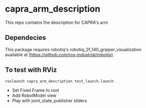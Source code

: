 # capra_arm_description

This repo contains the description for CAPRA's arm

## Dependecies
This package requires robotiq's robotiq_2f_140_gripper_visualization available at [https://github.com/ros-industrial/robotiq].

## To test with RViz
```
roslaunch capra_arm_description test_launch.launch
```
* Set Fixed Frame to root
* Add RobotModel view
* Play with joint_state_publisher sliders
